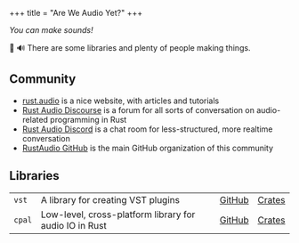 +++
title = "Are We Audio Yet?"
+++

_You can make sounds!_

🦀 🔊 There are some libraries and plenty of people making things.

## Community

- [rust.audio](https://rust.audio/) is a nice website, with articles and tutorials
- [Rust Audio Discourse](https://rust-audio.discourse.group/) is a forum for all sorts of conversation on audio-related programming in Rust
- [Rust Audio Discord](https://discord.gg/VHw2sJR) is a chat room for less-structured, more realtime conversation
- [RustAudio GitHub](https://github.com/RustAudio/) is the main GitHub organization of this community

## Libraries

|        |                                                        |                                               |                                         |
| ------ | ------------------------------------------------------ | --------------------------------------------- | --------------------------------------- |
| `vst`  | A library for creating VST plugins                     | [GitHub](https://github.com/RustAudio/vst-rs) | [Crates](https://crates.io/crates/vst)  |
| `cpal` | Low-level, cross-platform library for audio IO in Rust | [GitHub](https://github.com/tomaka/cpal)      | [Crates](https://crates.io/crates/cpal) |

